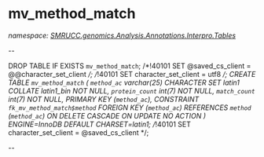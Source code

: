 ﻿# mv_method_match
_namespace: [SMRUCC.genomics.Analysis.Annotations.Interpro.Tables](./index.md)_

--
 
 DROP TABLE IF EXISTS `mv_method_match`;
 /*!40101 SET @saved_cs_client = @@character_set_client */;
 /*!40101 SET character_set_client = utf8 */;
 CREATE TABLE `mv_method_match` (
 `method_ac` varchar(25) CHARACTER SET latin1 COLLATE latin1_bin NOT NULL,
 `protein_count` int(7) NOT NULL,
 `match_count` int(7) NOT NULL,
 PRIMARY KEY (`method_ac`),
 CONSTRAINT `fk_mv_method_match$method` FOREIGN KEY (`method_ac`) REFERENCES `method` (`method_ac`) ON DELETE CASCADE ON UPDATE NO ACTION
 ) ENGINE=InnoDB DEFAULT CHARSET=latin1;
 /*!40101 SET character_set_client = @saved_cs_client */;
 
 --




